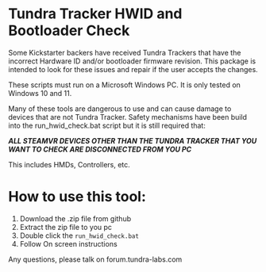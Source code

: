 # Tundra Tracker HWID and Bootloader Check

Some Kickstarter backers have received Tundra Trackers that have the incorrect Hardware ID and/or bootloader firmware revision.  This package is intended to look for these issues and repair if the user accepts the changes.

These scripts must run on a Microsoft Windows PC.  It is only tested on Windows 10 and 11.

Many of these tools are dangerous to use and can cause damage to devices that are not Tundra Tracker.  Safety mechanisms have been build into the run_hwid_check.bat script but it is still required that:

***ALL STEAMVR DEVICES OTHER THAN THE TUNDRA TRACKER THAT YOU WANT TO CHECK ARE DISCONNECTED FROM YOU PC***

This includes HMDs, Controllers, etc.

# How to use this tool:

1) Download the .zip file from github
2) Extract the zip file to you pc
3) Double click the `run_hwid_check.bat`
4) Follow On screen instructions



Any questions, please talk on forum.tundra-labs.com

